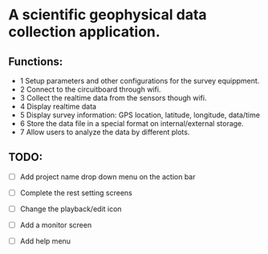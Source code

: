 # A scientific geophysical data collection application.

## Functions:
* 1 Setup parameters and other configurations for the survey equippment.
* 2 Connect to the circuitboard through wifi. 
* 3 Collect the realtime data from the sensors though wifi.
* 4 Display realtime data
* 5 Display survey information: GPS location, latitude, longitude, data/time
* 6 Store the data file in a special format on internal/external storage.
* 7 Allow users to analyze the data by different plots.

## TODO:
* [ ] Add project name drop down menu on the action bar
* [ ] Complete the rest setting screens
* [ ] Change the playback/edit icon 
* [ ] Add a monitor screen
* [ ] Add help menu

